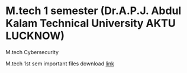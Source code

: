 # M.tech 1 semester (Dr.A.P.J. Abdul Kalam Technical University AKTU LUCKNOW)
M.tech Cybersecurity 

M.tech 1st sem important files download [link](http://nkcool5.github.io/download.html)
